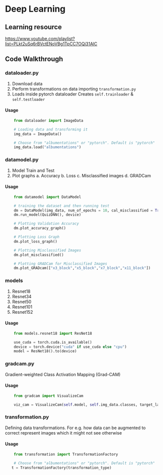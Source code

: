 # Deep Learning

## Learning resource
https://www.youtube.com/playlist?list=PLkt2uSq6rBVctENoVBg1TpCC7OQi31AlC

## Code Walkthrough

### dataloader.py
1. Download data
2. Perform transformations on data
	importing `transformation.py`
3. Loads inside pytorch dataloader
	Creates `self.trainloader` & `self.testloader`

#### Usage
```python
    from dataloader import ImageData

    # Loading data and transforming it
    img_data = ImageData()

    # Choose from "albumentations" or "pytorch". Default is "pytorch"
    img_data.load("albumentations")
```
### datamodel.py
1. Model Train and Test
2. Plot graphs
	a. Accuracy
	b. Loss
	c. Misclassified images
	d. GRADCam

#### Usage
```python
	from datamodel import DataModel

	# training the dataset and then running test
	dm = DataModel(img_data, num_of_epochs = 10, cal_misclassified = True)
	dm.run_model(QuizDNN(), device)

	# Plotting Validation Accuracy
	dm.plot_accuracy_graph()

	# Plotting Loss Graph
	dm.plot_loss_graph()

	# Plotting Misclassified Images
	dm.plot_misclassified()

	# Plotting GRADCam for Misclassified Images
	dm.plot_GRADcam(["x3_block","x5_block","x7_block","x11_block"])
```

### models
1. Resnet18
2. Resnet34
3. Resnet50
4. Resnet101
5. Resnet152

#### Usage
```python
    from models.resnet18 import ResNet18

	use_cuda = torch.cuda.is_available()
    device = torch.device("cuda" if use_cuda else "cpu")
    model = ResNet18().to(device)
```

### gradcam.py
Gradient-weighted Class Activation Mapping (Grad-CAM)

#### Usage
```python
    from gradcam import VisualizeCam

    viz_cam = VisualizeCam(self.model, self.img_data.classes, target_layers)
```
### transformation.py
Defining data transformations. For e.g. how data can be augmented to correct represent images which it might not see otherwise

#### Usage
```python
    from transformation import TransformationFactory

	# Choose from "albumentations" or "pytorch". Default is "pytorch"
   t = TransformationFactory(transformation_type)
```
